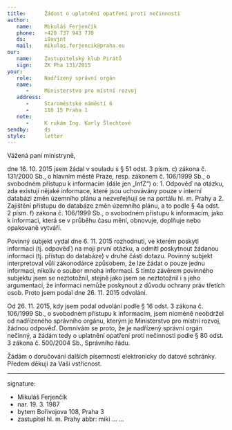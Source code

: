 ```yaml
---
title:      Žádost o uplatnění opatření proti nečinnosti
author:
   name:    Mikuláš Ferjenčík
   phone:   +420 737 943 770
   ds:      i9avjnt
   mail:    mikulas.ferjencik@praha.eu
our:
   name:    Zastupitelský klub Pirátů
   sign:    ZK Pha 131/2015
your:
   role:    Nadřízený správní orgán
   name:    
      -     Ministerstvo pro místní rozvoj
   address:
      -     Staroměstské náměstí 6
      -     110 15 Praha 1
   note:
      -     K rukám Ing. Karly Šlechtové
sendby:     ds
style:      letter
---
```


Vážená paní ministryně,

dne 16. 10. 2015 jsem žádal v souladu s § 51 odst. 3 písm. c) zákona č. 131/2000 Sb., o hlavním městě Praze, resp. zákonem č. 106/1999 Sb., o svobodném přístupu k informacím (dále jen „InfZ“) o: 1. Odpověď na otázku, zda existují nějaké informace, které jsou uchovávány pouze v interní databázi změn územního plánu a nezveřejňují se na portálu hl. m. Prahy a 2. Zajištění přístupu do databáze změn územního plánu, a to podle § 4a odst. 2 písm. f) zákona č. 106/1999 Sb., o svobodném přístupu k informacím, jako k informaci, která se v průběhu času mění, obnovuje, doplňuje nebo opakovaně vytváří.

Povinný subjekt vydal dne 6. 11. 2015 rozhodnutí, ve kterém poskytl informaci (tj. odpověď) na moji první otázku, a odmítl poskytnout žádanou informaci (tj. přístup do databáze) v druhé části dotazu. Povinný subjekt interpretoval vůli zákonodárce způsobem, že lze žádat o pouze jednu informaci, nikoliv o soubor mnoha informací. S tímto závěrem povinného subjektu jsem se neztotožnil, stejně jako jsem se neztotožnil i s jeho argumentací, že informaci nemůže poskynout z důvodu ochrany práv třetích osob. Proto jsem podal dne 26. 11. 2015 odvolání. 

Od 26. 11. 2015, kdy jsem podal odvolání podle § 16 odst. 3 zákona č. 106/1999 Sb., o svobodném přístupu k informacím, jsem nicméně neobdržel od nadřízeného správního orgánu, kterým je Ministerstvo pro místní rozvoj, žádnou odpověď. Domnívám se proto, že je nadřízený správní orgán nečinný, a žádám tedy o uplatnění opatření proti nečinnosti podle § 80 odst. 3 zákona č. 500/2004 Sb., Správního řádu. 

Žádám o doručování dalších písemností elektronicky do datové schránky. Předem děkuji za Vaši vstřícnost. 

---
signature: 
  - Mikuláš Ferjenčík
  - nar. 19. 3. 1987
  - bytem Bořivojova 108, Praha 3
  - zastupitel hl. m. Prahy
abbr:       miki
...
...
